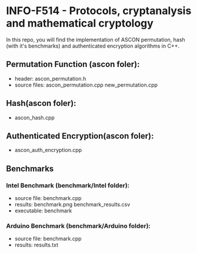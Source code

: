 # INFO-F514 - Protocols, cryptanalysis and mathematical cryptology
In this repo, you will find the implementation of ASCON permutation, hash (with it's benchmarks) and authenticated encryption algorithms in C++. 

## Permutation Function (ascon foler):
  - header: ascon_permutation.h
  - source files: ascon_permutation.cpp new_permutation.cpp

## Hash(ascon foler):
  - ascon_hash.cpp

## Authenticated Encryption(ascon foler):
  - ascon_auth_encryption.cpp

## Benchmarks
### Intel Benchmark (benchmark/Intel folder):
  - source file: benchmark.cpp
  - results: benchmark.png benchmark_results.csv
  - executable: benchmark
### Arduino Benchmark (benchmark/Arduino folder):
  - source file: benchmark.cpp
  - results: results.txt
